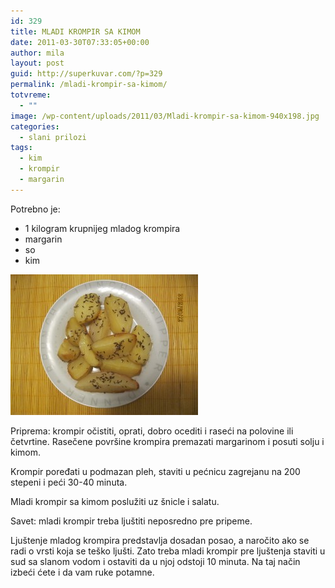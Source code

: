 ```yaml
---
id: 329
title: MLADI KROMPIR SA KIMOM
date: 2011-03-30T07:33:05+00:00
author: mila
layout: post
guid: http://superkuvar.com/?p=329
permalink: /mladi-krompir-sa-kimom/
totvreme:
  - ""
image: /wp-content/uploads/2011/03/Mladi-krompir-sa-kimom-940x198.jpg
categories:
  - slani prilozi
tags:
  - kim
  - krompir
  - margarin
---
```

Potrebno je:

  * 1 kilogram krupnijeg mladog krompira
  * margarin
  * so
  * kim

<img class="alignnone size-medium wp-image-3291" title="Mladi krompir sa kimom" src="/wp-content/uploads/2011/03/Mladi-krompir-sa-kimom-300x225.jpg" alt="" width="300" height="225" /> 

Priprema: krompir očistiti, oprati, dobro ocediti i raseći na polovine ili četvrtine. Rasečene površine krompira premazati margarinom i posuti solju i kimom.

Krompir poređati u podmazan pleh, staviti u pećnicu zagrejanu na 200 stepeni i peći 30-40 minuta.

Mladi krompir sa kimom poslužiti uz šnicle i salatu.

Savet: mladi krompir treba ljuštiti neposredno pre pripeme.

Ljuštenje mladog krompira predstavlja dosadan posao, a naročito ako se radi o vrsti koja se teško ljušti. Zato treba mladi krompir pre ljuštenja staviti u sud sa slanom vodom i ostaviti da u njoj odstoji 10 minuta. Na taj način izbeći ćete i da vam ruke potamne.

&nbsp;